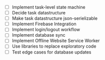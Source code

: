 - [ ] Implement task-level state machine
- [ ] Decide task datastructure
- [ ] Make task datastructure json-serielizable
- [ ] Implement Firebase Integration
- [ ] Implement login/logout workflow
- [ ] Implement database sync
- [ ] Implement Offline Website Service Worker
- [ ] Use libraries to replace exploratory code
- [ ] Test edge cases for database updates